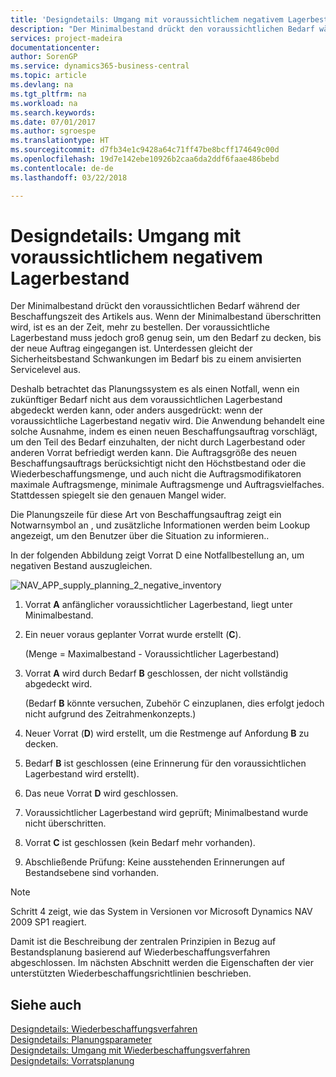```yaml
---
title: 'Designdetails: Umgang mit voraussichtlichem negativem Lagerbestand | Microsoft Docs'
description: "Der Minimalbestand drückt den voraussichtlichen Bedarf während der Beschaffungszeit des Artikels aus. Wenn der Minimalbestand überschritten wird, ist es an der Zeit, mehr zu bestellen. Der voraussichtliche Lagerbestand muss jedoch groß genug sein, um den Bedarf zu decken, bis der neue Auftrag eingegangen ist. Unterdessen gleicht der Sicherheitsbestand Schwankungen im Bedarf bis zu einem anvisierten Servicelevel aus."
services: project-madeira
documentationcenter: 
author: SorenGP
ms.service: dynamics365-business-central
ms.topic: article
ms.devlang: na
ms.tgt_pltfrm: na
ms.workload: na
ms.search.keywords: 
ms.date: 07/01/2017
ms.author: sgroespe
ms.translationtype: HT
ms.sourcegitcommit: d7fb34e1c9428a64c71ff47be8bcff174649c00d
ms.openlocfilehash: 19d7e142ebe10926b2caa6da2ddf6faae486bebd
ms.contentlocale: de-de
ms.lasthandoff: 03/22/2018

---
```

# <a name="design-details-handling-projected-negative-inventory"></a>Designdetails: Umgang mit voraussichtlichem negativem Lagerbestand
Der Minimalbestand drückt den voraussichtlichen Bedarf während der Beschaffungszeit des Artikels aus. Wenn der Minimalbestand überschritten wird, ist es an der Zeit, mehr zu bestellen. Der voraussichtliche Lagerbestand muss jedoch groß genug sein, um den Bedarf zu decken, bis der neue Auftrag eingegangen ist. Unterdessen gleicht der Sicherheitsbestand Schwankungen im Bedarf bis zu einem anvisierten Servicelevel aus.  

 Deshalb betrachtet das Planungssystem es als einen Notfall, wenn ein zukünftiger Bedarf nicht aus dem voraussichtlichen Lagerbestand abgedeckt werden kann, oder anders ausgedrückt: wenn der voraussichtliche Lagerbestand negativ wird. Die Anwendung behandelt eine solche Ausnahme, indem es einen neuen Beschaffungsauftrag vorschlägt, um den Teil des Bedarf einzuhalten, der nicht durch Lagerbestand oder anderen Vorrat befriedigt werden kann. Die Auftragsgröße des neuen Beschaffungsauftrags berücksichtigt nicht den Höchstbestand oder die Wiederbeschaffungsmenge, und auch nicht die Auftragsmodifikatoren maximale Auftragsmenge, minimale Auftragsmenge und Auftragsvielfaches. Stattdessen spiegelt sie den genauen Mangel wider.  

 Die Planungszeile für diese Art von Beschaffungsauftrag zeigt ein Notwarnsymbol an , und zusätzliche Informationen werden beim Lookup angezeigt, um den Benutzer über die Situation zu informieren..  

 In der folgenden Abbildung zeigt Vorrat D eine Notfallbestellung an, um negativen Bestand auszugleichen.  

 ![](media/nav_app_supply_planning_2_negative_inventory.png "NAV_APP_supply_planning_2_negative_inventory")  

1.  Vorrat **A** anfänglicher voraussichtlicher Lagerbestand, liegt unter Minimalbestand.  

2.  Ein neuer voraus geplanter Vorrat wurde erstellt (**C**).  

     (Menge = Maximalbestand - Voraussichtlicher Lagerbestand)  

3.  Vorrat **A** wird durch Bedarf **B** geschlossen, der nicht vollständig abgedeckt wird.  

     (Bedarf **B** könnte versuchen, Zubehör C einzuplanen, dies erfolgt jedoch nicht aufgrund des Zeitrahmenkonzepts.)  

4.  Neuer Vorrat (**D**) wird erstellt, um die Restmenge auf Anfordung **B** zu decken.  

5.  Bedarf **B** ist geschlossen (eine Erinnerung für den voraussichtlichen Lagerbestand wird erstellt).  

6.  Das neue Vorrat **D** wird geschlossen.  

7.  Voraussichtlicher Lagerbestand wird geprüft; Minimalbestand wurde nicht überschritten.  

8.  Vorrat **C** ist geschlossen (kein Bedarf mehr vorhanden).  

9. Abschließende Prüfung: Keine ausstehenden Erinnerungen auf Bestandsebene sind vorhanden.  

> [!NOTE]  
>  Schritt 4 zeigt, wie das System in Versionen vor Microsoft Dynamics NAV 2009 SP1 reagiert.  

 Damit ist die Beschreibung der zentralen Prinzipien in Bezug auf Bestandsplanung basierend auf Wiederbeschaffungsverfahren abgeschlossen. Im nächsten Abschnitt werden die Eigenschaften der vier unterstützten Wiederbeschaffungsrichtlinien beschrieben.  

## <a name="see-also"></a>Siehe auch  
 [Designdetails: Wiederbeschaffungsverfahren](design-details-reordering-policies.md)   
 [Designdetails: Planungsparameter](design-details-planning-parameters.md)   
 [Designdetails: Umgang mit Wiederbeschaffungsverfahren](design-details-handling-reordering-policies.md)   
 [Designdetails: Vorratsplanung](design-details-supply-planning.md)

